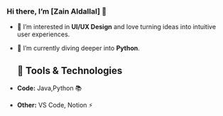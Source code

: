  ### Hi there, I’m [Zain Aldallal]  👋
- 👀 I’m interested in **UI/UX Design** and love turning ideas into intuitive user experiences.
- 🌱 I’m currently diving deeper into **Python**.

  ## 🔧 Tools & Technologies
- **Code:** Java,Python 📚
- **Other:** VS Code, Notion ⚡


